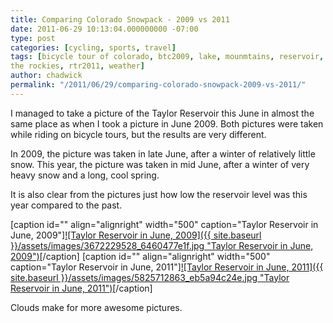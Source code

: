 ```yaml
---
title: Comparing Colorado Snowpack - 2009 vs 2011
date: 2011-06-29 10:13:04.000000000 -07:00
type: post
categories: [cycling, sports, travel]
tags: [bicycle tour of colorado, btc2009, lake, mounmtains, reservoir, ride
the rockies, rtr2011, weather]
author: chadwick
permalink: "/2011/06/29/comparing-colorado-snowpack-2009-vs-2011/"
---
```

I managed to take a picture of the Taylor Reservoir this June in almost the
same place as when I took a picture in June 2009. Both pictures were taken
while riding on bicycle tours, but the results are very different.

In 2009, the picture was taken in late June, after a winter of relatively
little snow. This year, the picture was taken in mid June, after a winter of
very heavy snow and a long, cool spring.

It is also clear from the pictures just how low the reservoir level was this
year compared to the past.

[caption id="" align="alignright" width="500" caption="Taylor Reservoir in
June, 2009"][![Taylor Reservoir in June, 2009]({{ site.baseurl
}}/assets/images/3672229528_6460477e1f.jpg "Taylor Reservoir in June,
2009")](http://www.flickr.com/photos/26521676@N00/sets/72157620584199539)[/caption]
[caption id="" align="alignright" width="500" caption="Taylor Reservoir in
June, 2011"][![Taylor Reservoir in June, 2011]({{ site.baseurl
}}/assets/images/5825712863_eb5a94c24e.jpg "Taylor Reservoir in June,
2011")](http://www.flickr.com/photos/26521676@N00/sets/72157626986987010)[/caption]

Clouds make for more awesome pictures.

